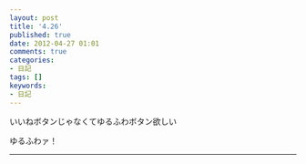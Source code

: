 ```yaml
---
layout: post
title: '4.26'
published: true
date: 2012-04-27 01:01
comments: true
categories:
- 日記
tags: []
keywords:
- 日記
---
```

いいねボタンじゃなくてゆるふわボタン欲しい

ゆるふわァ！

---

